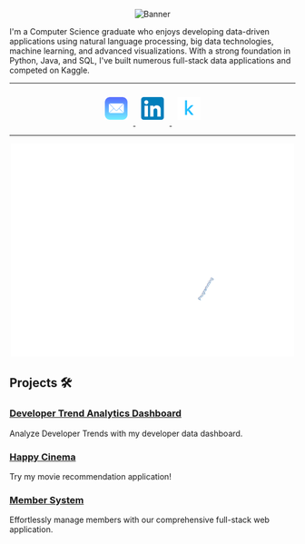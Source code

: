 <p align="center">
  <img src="./media/banner.gif" alt="Banner" width="1000" height="333">
</p>

I'm a Computer Science graduate who enjoys developing data-driven applications using natural language processing, big data technologies, machine learning, and advanced visualizations. With a strong foundation in Python, Java, and SQL, I've built numerous full-stack data applications and competed on Kaggle.

---

<p align="center">
  <a href="mailto:adenrletchworth@gmail.com">
    <img src="./media/Mail_(iOS).svg" alt="Email" width="40" height="40" style="transition: transform 0.3s; margin: 10px;" onmouseover="this.style.transform='scale(1.2)'" onmouseout="this.style.transform='scale(1)'" />
  </a>
  <a href="https://www.linkedin.com/in/aden-letchworth-626949293/">
    <img src="./media/LinkedIn_icon.svg" alt="LinkedIn" width="40" height="40" style="transition: transform 0.3s; margin: 10px;" onmouseover="this.style.transform='scale(1.2)'" onmouseout="this.style.transform='scale(1)'" />
  </a>
  <a href="https://www.kaggle.com/adends">
    <img src="./media/kaggle-svgrepo-com.svg" alt="Kaggle" width="40" height="40" style="transition: transform 0.3s; margin: 10px;" onmouseover="this.style.transform='scale(1.2)'" onmouseout="this.style.transform='scale(1)'" />
  </a>
</p>

---

<p align="center">
  <img src="./media/skills_wordcloud.gif" alt="WordCloud" width="500">
</p>

## Projects 🛠️

### [Developer Trend Analytics Dashboard](https://github.com/adenletchworth/Developers-Data-Analytics)
Analyze Developer Trends with my developer data dashboard.

### [Happy Cinema](https://github.com/adenletchworth/Happy-Cinema)
Try my movie recommendation application!

### [Member System](https://github.com/IscariotSystems/Member-System)
Effortlessly manage members with our comprehensive full-stack web application.
